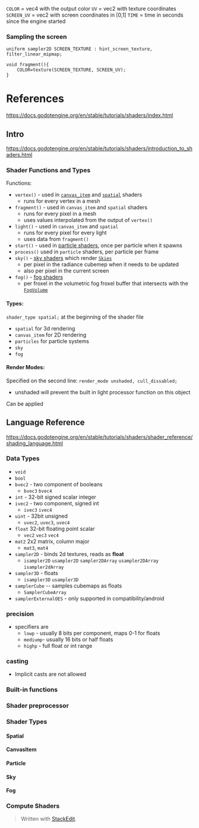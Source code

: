 
`COLOR` = vec4 with the output color
`UV` = vec2 with texture coordinates
`SCREEN_UV` = vec2 with screen coordinates in [0,1]
`TIME` = time in seconds since the engine started
### Sampling the screen
```hlsl
uniform sampler2D SCREEN_TEXTURE : hint_screen_texture, filter_linear_mipmap;

void fragment(){
	COLOR=texture(SCREEN_TEXTURE, SCREEN_UV);
}
```

# References
https://docs.godotengine.org/en/stable/tutorials/shaders/index.html

## Intro
https://docs.godotengine.org/en/stable/tutorials/shaders/introduction_to_shaders.html
### Shader Functions and Types
Functions: 
* `vertex()` - used in [`canvas_item`](https://docs.godotengine.org/en/stable/tutorials/shaders/shader_reference/canvas_item_shader.html#doc-canvas-item-shader) and [`spatial`](https://docs.godotengine.org/en/stable/tutorials/shaders/shader_reference/spatial_shader.html#doc-spatial-shader) shaders
	* runs for every vertex in a mesh
* `fragment()` - used in `canvas_item` and `spatial` shaders
	* runs for every pixel in a mesh
	* uses  values interpolated from the output of `vertex()`
* `light()` - used in `canvas_item` and `spatial` 
	* runs for every pixel for every light
	* uses data from `fragment()`
* `start()` - used in [particle shaders](https://docs.godotengine.org/en/stable/tutorials/shaders/shader_reference/particle_shader.html#doc-particle-shader), once per particle when it spawns
* `process()` used in `particle` shaders, per particle per frame
* `sky()` - [sky shaders](https://docs.godotengine.org/en/stable/tutorials/shaders/shader_reference/sky_shader.html#doc-sky-shader) which render [`Skies`](https://docs.godotengine.org/en/stable/classes/class_sky.html#class-sky)
	* per pixel in the radiance cubemep when it needs to be updated
	* also per pixel in the current screen
* `fog()` - [fog shaders](https://docs.godotengine.org/en/stable/tutorials/shaders/shader_reference/fog_shader.html#doc-fog-shader)
	* per froxel in the volumetric fog froxel buffer that intersects with the [`FogVolume`](https://docs.godotengine.org/en/stable/classes/class_fogvolume.html#class-fogvolume)

#### Types:
`shader_type spatial;` at the beginning of the shader file

* `spatial` for 3d rendering
* `canvas_item` for 2D rendering
* `particles` for particle systems
* `sky`
* `fog`

#### Render Modes: 
Specified on the second line:
`render_mode unshaded, cull_dissabled;`
* unshaded will prevent the built in light processor function on this object

Can be applied
## Language Reference
https://docs.godotengine.org/en/stable/tutorials/shaders/shader_reference/shading_language.html
### Data Types
* `void`
* `bool`
* `bvec2` - two component of booleans
	* `bvec3` `bvec4`
* `int` - 32-bit signed scalar integer
* `ivec2` - two component, signed int
	* `ivec3` `ivec4`
* `uint` - 32bit unsigned
	* `uvec2`, `uvec3`, `uvec4`
* `float` 32-bit floating point scalar
	* `vec2` `vec3` `vec4`
* `mat2` 2x2 matrix, column major
	* `mat3`, `mat4`
* `sampler2D` - binds 2d textures, reads as **float**
	* `isampler2D`  `usampler2D` `sampler2DArray` `usampler2DArray` `isampler2dArray`
* `sampler3D` - floats
	* `isampler3D` `usampler3D`
* `samplerCube` -- samples cubemaps as floats
	* `SamplerCubeArray`
* `samplerExternalOES` - only supported in compatibility/android
### precision
* specifiers are 
	* `lowp` - usually 8 bits per component, maps 0-1 for floats
	*  `mediump`- usually 16 bits or half floats
	*  `highp` - full float or int range
### casting
* Implicit casts are not allowed
### Built-in functions
### Shader preprocessor
### Shader Types
#### Spatial
#### CanvasItem
#### Particle
#### Sky
#### Fog

### Compute Shaders






> Written with [StackEdit](https://stackedit.io/).
<!--stackedit_data:
eyJoaXN0b3J5IjpbNjg1NDE5NTcxLC0xNDM0NTM3NzQ3LC0xMz
EyNjgwMDYsLTE0OTU4NjE5NzldfQ==
-->